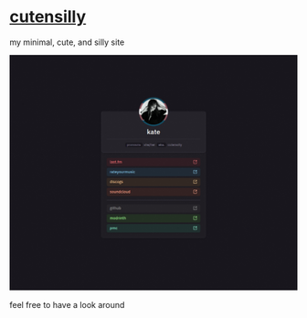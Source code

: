 # [cutensilly](https://cutensilly.org)
my minimal, cute, and silly site

![image](img/preview.png)

feel free to have a look around
